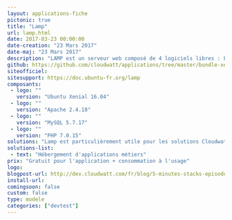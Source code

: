 ```yaml
---
layout: applications-fiche
pictonic: true
title: "Lamp"
url: lamp.html
date: 2017-03-23 00:00:00
date-creation: "23 Mars 2017"
date-maj: "23 Mars 2017"
description: "LAMP est un serveur web composé de 4 logiciels libres : Linux pour le système d'exploitation accueillant le système, Apache pour le serveur HTTP qui est en communication avec le client, MySQL pour le serveur de bases de données, PHP pour l'exécution de pages web dynamiques."
github: https://github.com/cloudwatt/applications/tree/master/bundle-xenial-lamp
siteofficiel: 
sitesupport: https://doc.ubuntu-fr.org/lamp
composants:
 - logo: ""
   version: "Ubuntu Xenial 16.04"
 - logo: ""
   version: "Apache 2.4.18"
 - logo: ""
   version: "MySQL 5.7.17"
 - logo: ""
   version: "PHP 7.0.15"
solutions: "Lamp est particulièrement utile pour les solutions Cloudwatt suivantes :"
solutions-list: 
 - text: "Hébergement d'applications métiers"
prix: "Gratuit pour l'application + consommation à l'usage"
logo: 
blogpost-url: http://dev.cloudwatt.com/fr/blog/5-minutes-stacks-episode-cinquante-sept-lamp.html
install-url:
comingsoon: false
custom: false
type: modele
categories: ["devtest"]
---
```


